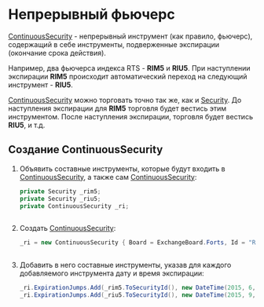 # Непрерывный фьючерс

[ContinuousSecurity](xref:StockSharp.Algo.ContinuousSecurity) \- непрерывный инструмент (как правило, фьючерс), содержащий в себе инструменты, подверженные экспирации (окончание срока действия).

Например, два фьючерса индекса RTS \- **RIM5** и **RIU5**. При наступлении экспирации **RIM5** происходит автоматический переход на следующий инструмент \- **RIU5**.

[ContinuousSecurity](xref:StockSharp.Algo.ContinuousSecurity) можно торговать точно так же, как и [Security](xref:StockSharp.BusinessEntities.Security). До наступления экспирации для **RIM5** торговля будет вестись этим инструментом. После наступления экспирации, торговля будет вестись **RIU5**, и т.д.

## Создание ContinuousSecurity

1. Объявить составные инструменты, которые будут входить в [ContinuousSecurity](xref:StockSharp.Algo.ContinuousSecurity), а также сам [ContinuousSecurity](xref:StockSharp.Algo.ContinuousSecurity):

   ```cs
   private Security _rim5;
   private Security _riu5;
   private ContinuousSecurity _ri;
   							
   ```
2. Создать [ContinuousSecurity](xref:StockSharp.Algo.ContinuousSecurity):

   ```cs
   _ri = new ContinuousSecurity { Board = ExchangeBoard.Forts, Id = "RI" };
   							
   ```
3. Добавить в него составные инструменты, указав для каждого добавляемого инструмента дату и время экспирации:

   ```cs
   _ri.ExpirationJumps.Add(_rim5.ToSecurityId(), new DateTime(2015, 6, 15, 18, 45, 00));
   _ri.ExpirationJumps.Add(_riu5.ToSecurityId(), new DateTime(2015, 9, 15, 18, 45, 00));
   							
   ```
